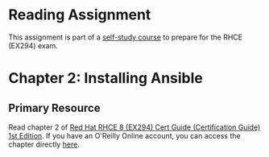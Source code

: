 # Reading Assignment
This assignment is part of a [self-study course](../README.md) to prepare for the RHCE (EX294) exam.
# Chapter 2: Installing Ansible

## Primary Resource
Read chapter 2 of [Red Hat RHCE 8 (EX294) Cert Guide (Certification Guide) 1st Edition](https://www.amazon.com/RHCE-EX294-Cert-Guide-Certification/dp/0136872433).  If you have an O'Reilly Online account, you can access the chapter directly [here](https://learning.oreilly.com/library/view/Red+Hat+RHCE+8+(EX294)+Cert+Guide/9780136872481/ch02.html#ch02).
